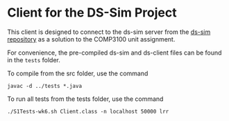 # Client for the DS-Sim Project
This client is designed to connect to the ds-sim server from the [ds-sim repository](https://github.com/distsys-MQ/ds-sim) as a solution to the COMP3100 unit assignment.

For convenience, the pre-compiled ds-sim and ds-client files can be found in the `tests` folder.

To compile from the src folder, use the command 
```
javac -d ../tests *.java
```
To run all tests from the tests folder, use the command 
```
./S1Tests-wk6.sh Client.class -n localhost 50000 lrr
```